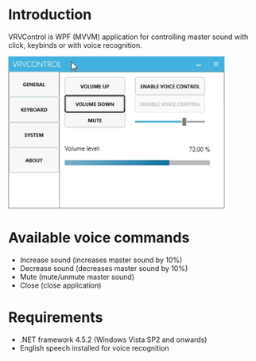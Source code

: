 # Introduction
VRVControl is WPF (MVVM) application for controlling master sound with click, keybinds or with voice recognition.

<img src="https://github.com/Bcoolie/VRVControl/blob/master/VRVControl_demo.gif" width="435" height="305">

# Available voice commands
* Increase sound (increases master sound by 10%)
* Decrease sound (decreases master sound by 10%)
* Mute (mute/unmute master sound)
* Close (close application)

# Requirements
* .NET framework 4.5.2 (Windows Vista SP2 and onwards)
* English speech installed for voice recognition